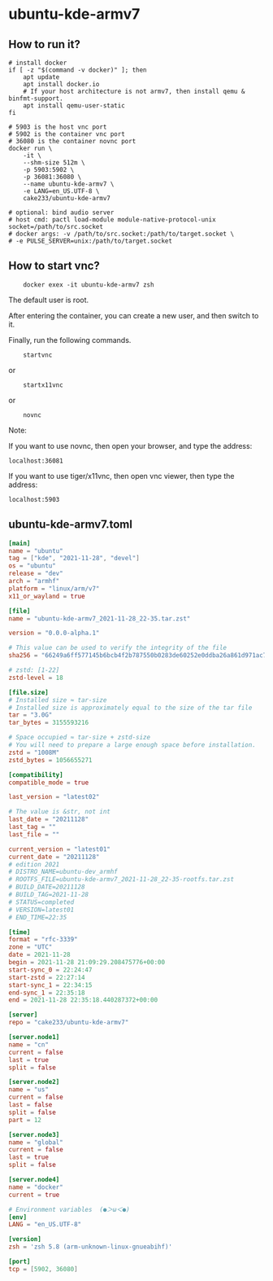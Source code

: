 # ubuntu-kde-armv7

## How to run it?

```shell
# install docker
if [ -z "$(command -v docker)" ]; then
    apt update
    apt install docker.io
    # If your host architecture is not armv7, then install qemu & binfmt-support.
    apt install qemu-user-static
fi

# 5903 is the host vnc port
# 5902 is the container vnc port
# 36080 is the container novnc port
docker run \
    -it \
    --shm-size 512m \
    -p 5903:5902 \
    -p 36081:36080 \
    --name ubuntu-kde-armv7 \
    -e LANG=en_US.UTF-8 \
    cake233/ubuntu-kde-armv7

# optional: bind audio server
# host cmd: pactl load-module module-native-protocol-unix socket=/path/to/src.socket
# docker args: -v /path/to/src.socket:/path/to/target.socket \
# -e PULSE_SERVER=unix:/path/to/target.socket

```

## How to start vnc?

```shell
    docker exex -it ubuntu-kde-armv7 zsh
```

The default user is root.

After entering the container, you can create a new user, and then switch to it.

Finally, run the following commands.

```shell
    startvnc
```

or

```shell
    startx11vnc
```

or

```shell
    novnc
```

Note:

If you want to use novnc, then open your browser, and type the address:

```
localhost:36081
```

If you want to use tiger/x11vnc, then open vnc viewer, then type the address:

```
localhost:5903
```

## ubuntu-kde-armv7.toml

```toml
[main]
name = "ubuntu"
tag = ["kde", "2021-11-28", "devel"]
os = "ubuntu"
release = "dev"
arch = "armhf"
platform = "linux/arm/v7"
x11_or_wayland = true

[file]
name = "ubuntu-kde-armv7_2021-11-28_22-35.tar.zst"

version = "0.0.0-alpha.1"

# This value can be used to verify the integrity of the file
sha256 = "66249a6ff577145b6bcb4f2b787550b0283de60252e0ddba26a861d971ac75a0"

# zstd: [1-22]
zstd-level = 18

[file.size]
# Installed size ≈ tar-size
# Installed size is approximately equal to the size of the tar file
tar = "3.0G"
tar_bytes = 3155593216

# Space occupied ≈ tar-size + zstd-size
# You will need to prepare a large enough space before installation.
zstd = "1008M"
zstd_bytes = 1056655271

[compatibility]
compatible_mode = true

last_version = "latest02"

# The value is &str, not int
last_date = "20211128"
last_tag = ""
last_file = ""

current_version = "latest01"
current_date = "20211128"
# edition 2021
# DISTRO_NAME=ubuntu-dev_armhf
# ROOTFS_FILE=ubuntu-kde-armv7_2021-11-28_22-35-rootfs.tar.zst
# BUILD_DATE=20211128
# BUILD_TAG=2021-11-28
# STATUS=completed
# VERSION=latest01
# END_TIME=22:35

[time]
format = "rfc-3339"
zone = "UTC"
date = 2021-11-28
begin = 2021-11-28 21:09:29.208475776+00:00
start-sync_0 = 22:24:47
start-zstd = 22:27:14
start-sync_1 = 22:34:15
end-sync_1 = 22:35:18
end = 2021-11-28 22:35:18.440287372+00:00

[server]
repo = "cake233/ubuntu-kde-armv7"

[server.node1]
name = "cn"
current = false
last = true
split = false

[server.node2]
name = "us"
current = false
last = false
split = false
part = 12

[server.node3]
name = "global"
current = false
last = true
split = false

[server.node4]
name = "docker"
current = true

# Environment variables  (●＞ω＜●)
[env]
LANG = "en_US.UTF-8"

[version]
zsh = 'zsh 5.8 (arm-unknown-linux-gnueabihf)'

[port]
tcp = [5902, 36080]
```
